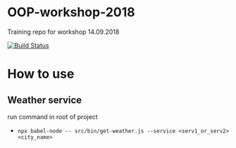 # OOP-workshop-2018
Training repo for workshop 14.09.2018

[![Build Status](https://travis-ci.org/grigori-gru/oop-workshop-2018.svg?branch=master)](https://travis-ci.org/grigori-gru/oop-workshop-2018)

# How to use

## Weather service

run command in root of project
- `npx babel-node -- src/bin/get-weather.js --service <serv1_or_serv2> <city_name>`
